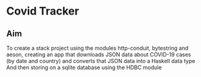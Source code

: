 # Covid Tracker

## Aim

To create a stack project using the modules http-conduit, bytestring and aeson, creating an app that downloads JSON data about COVID-19 cases (by date and country) and converts that JSON data into a Haskell data type
And then storing on a sqlite database using the HDBC module